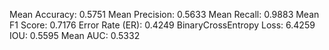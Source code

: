 Mean Accuracy: 0.5751
Mean Precision: 0.5633
Mean Recall: 0.9883
Mean F1 Score: 0.7176
Error Rate (ER): 0.4249
BinaryCrossEntropy Loss: 6.4259
IOU: 0.5595
Mean AUC: 0.5332
